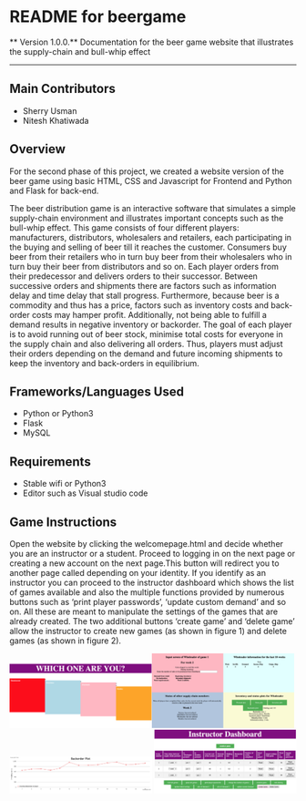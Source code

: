 # README for beergame

** Version 1.0.0.**
Documentation for the beer game website that illustrates the supply-chain and bull-whip effect

---

## Main Contributors

- Sherry Usman
- Nitesh Khatiwada

## Overview

For the second phase of this project, we created a website version of the beer game using basic HTML, CSS and Javascript for Frontend and Python and Flask for back-end.

The beer distribution game is an interactive software that simulates a simple supply-chain environment and illustrates important concepts such as the bull-whip effect.
This game consists of four different players: manufacturers, distributors, wholesalers and retailers, each participating in the buying and selling of beer till it reaches the customer. Consumers buy beer from their retailers who in turn buy beer from their wholesalers who in turn buy their beer from distributors and so on. Each player orders from their predecessor and delivers orders to their successor. Between successive orders and shipments there are factors such as information delay and time delay that stall progress. Furthermore, because beer is a commodity and thus has a price, factors such as inventory costs and back-order costs may hamper profit. Additionally, not being able to fulfill a demand results in negative inventory or backorder. The goal of each player is to avoid running out of beer stock, minimise total costs for everyone in the supply chain and also delivering all orders. Thus, players must adjust their orders depending on the demand and future incoming shipments to keep the inventory and back-orders in equilibrium.

## Frameworks/Languages Used

- Python or Python3
- Flask
- MySQL

## Requirements

- Stable wifi or Python3
- Editor such as Visual studio code

## Game Instructions

Open the website by clicking the welcomepage.html and decide whether you are an instructor or a student. Proceed to logging in on the next page or creating a new account on the next page.This button will redirect you to another page called depending on your identity. If you identify as an instructor you can proceed to the instructor dashboard which shows the list of games available and also the multiple functions provided by numerous buttons such as ‘print player passwords’, ‘update custom demand’ and so on. All these are meant to manipulate the settings of the games that are already created. The two additional buttons ‘create game’ and ‘delete game’ allow the instructor to create new games (as shown in figure 1) and delete games (as shown in figure 2).

<img src="screenshots/screenshot1.png" width="250"><img src="/screenshots/screenshot2.png" width="250"><img src="/screenshots/screenshot3.png" width="250"> <img src="/screenshots/screenshot4.png" width="250">
